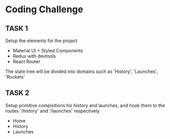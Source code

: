 # Coding Challenge
## TASK 1

Setup the elements for the project
 - Material UI + Styled Components
 - Redux with devtools
 - React Router

 The state tree will be divided into domains such as 'History', 'Launches', 'Rockets'


## TASK 2
Setup primitive compisitions for history and launches, and hook them to the routes '/history' and '/launches' respectively
 - Home
 - History
 - Launches